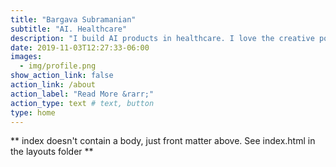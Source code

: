 ```yaml
---
title: "Bargava Subramanian"
subtitle: "AI. Healthcare"
description: "I build AI products in healthcare. I love the creative power of individuals and small teams. I believe that the time has never been better to build a meaningful business. I am currently building a startup that helps healthcare providers enhance patient care using AI. I derive great joy from enabling people and organizations to embrace a data and AI-centric view. I facilitate industry-oriented workshops in the field of applied AI. I am currently trying to get better at deep work and be more thoughtful in life. I am reachable on [X](https://x.com/bargava) and [LinkedIn](https://www.linkedin.com/in/bargava)."
date: 2019-11-03T12:27:33-06:00
images:
  - img/profile.png
show_action_link: false
action_link: /about
action_label: "Read More &rarr;"
action_type: text # text, button
type: home
---
```


** index doesn't contain a body, just front matter above.
See index.html in the layouts folder **
